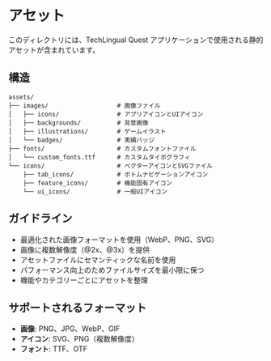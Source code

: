 # アセット

このディレクトリには、TechLingual Quest アプリケーションで使用される静的アセットが含まれています。

## 構造

```
assets/
├── images/                   # 画像ファイル
│   ├── icons/                # アプリアイコンとUIアイコン
│   ├── backgrounds/          # 背景画像
│   ├── illustrations/        # ゲームイラスト
│   └── badges/               # 実績バッジ
├── fonts/                    # カスタムフォントファイル
│   └── custom_fonts.ttf      # カスタムタイポグラフィ
└── icons/                    # ベクターアイコンとSVGファイル
    ├── tab_icons/            # ボトムナビゲーションアイコン
    ├── feature_icons/        # 機能固有アイコン
    └── ui_icons/             # 一般UIアイコン
```

## ガイドライン

- 最適化された画像フォーマットを使用（WebP、PNG、SVG）
- 画像に複数解像度（@2x、@3x）を提供
- アセットファイルにセマンティックな名前を使用
- パフォーマンス向上のためファイルサイズを最小限に保つ
- 機能やカテゴリーごとにアセットを整理

## サポートされるフォーマット

- **画像**: PNG、JPG、WebP、GIF
- **アイコン**: SVG、PNG（複数解像度）
- **フォント**: TTF、OTF